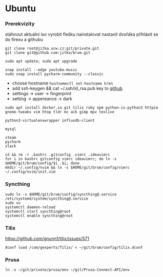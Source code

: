 # Ubuntu

### Prerekvizity
stáhnout aktuální iso
vyrobit flešku
nainstalovat
nastavit dvořáka
přihlásit se do firexu a githubu


```
git clone root@jitka.ucw.cz:git/private.git
git clone git@github.com:jitka/brum.git
```

```
sudo apt update; sudo apt upgrade
```
```
snap install --edge youtube-music
sudo snap install pycharm-community --classic
```
* choose hostname ```hostnamectl set-hostname kren```
* add ssh-keygen && cat ~/.ssh/id_rsa.pub key to [github](https://github.com/settings/ssh/new)
* settings -> user -> fingerprint
* setting -> appereance -> dark

```
sudo apt install docker.io git tilix ruby npm python-is-python3 httpie gnome-tweaks vim htop tldr mc ack gimp mpv texlive

python3-virtualenvwrapper influxdb-client

mysql

steam
pycharm
slack
```

```
cd && rm -r .bashrc .gitconfig .vimrc .ideavimrc
for i in bashrc gitconfig vimrc ideavimrc; do ln -s $HOME/git/brum/config/$i .$i; done
mkdir ~/.config/nvim && ln -s $HOME/git/brum/config/vimrc ~/.config/nvim/init.vim
```

### Syncthing
```
sudo ln -s $HOME/git/brum/config/syncthing@.service /etc/systemd/system/syncthing@.service
sudo su
systemctl daemon-reload
systemctl start syncthing@root
systemctl enable syncthing@root
```

### Tilix

https://github.com/gnunn1/tilix/issues/571

```
dconf load /com/gexperts/Tilix/ < ~/git/brum/config/tilix.dconf
```

### Prusa
```
ln -s ~/git/private/prusa/env ~/git/Prusa-Connect-API/env
```

